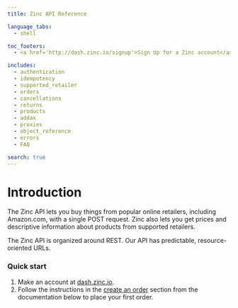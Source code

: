 ```yaml
---
title: Zinc API Reference

language_tabs:
  - shell

toc_footers:
  - <a href='http://dash.zinc.io/signup'>Sign Up for a Zinc account</a>

includes:
  - authentication
  - idempotency
  - supported_retailer
  - orders
  - cancellations
  - returns
  - products
  - addax
  - proxies
  - object_reference
  - errors
  - FAQ

search: true
---
```


# Introduction

The Zinc API lets you buy things from popular online retailers, including Amazon.com, with  a single POST request. Zinc also lets you get prices and descriptive information about products from supported retailers.

The Zinc API is organized around REST. Our API has predictable, resource-oriented URLs.

### Quick start

1. Make an account at [dash.zinc.io](https://dash.zinc.io/signup).
2. Follow the instructions in the [create an order](#create-an-order) section from the documentation below to place your first order.
